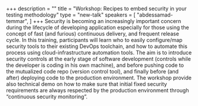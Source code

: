 +++
description = ""
title = "Workshop: Recipes to embed security in your testing methodology"
type = "new-talk"
speakers = [
        "abdessamad-temmar",
]
+++
Security is becoming an increasingly important concern during the lifecycle of developing application especially for those using the concept of fast (and furious) continuous delivery, and frequent release cycle. In this training, participants will learn who to easily configure/map security tools to their existing DevOps toolchain, and how to automate this process using cloud-infrastructure automation tools. The aim is to introduce security controls at the early stage of software development (controls while the developer is coding in his own machine), and before pushing code to the mutualized code repo (version control tool), and finally before (and after) deploying code to the production environment. The workshop provide also technical demo on how to make sure that initial fixed security requirements are always respected by the production environment through “continuous security monitoring”.